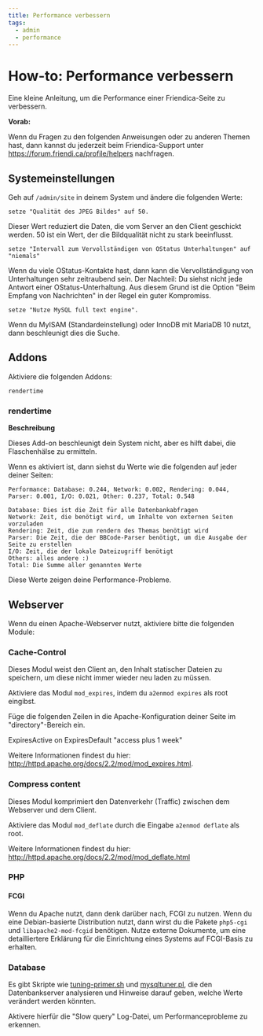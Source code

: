 ```yaml
---
title: Performance verbessern
tags:
  - admin
  - performance
---
```

# How-to: Performance verbessern

Eine kleine Anleitung, um die Performance einer Friendica-Seite zu verbessern.

**Vorab:**

Wenn du Fragen zu den folgenden Anweisungen oder zu anderen Themen hast, dann kannst du jederzeit beim Friendica-Support unter https://forum.friendi.ca/profile/helpers nachfragen.

## Systemeinstellungen

Geh auf `/admin/site` in deinem System und ändere die folgenden Werte:

    setze "Qualität des JPEG Bildes" auf 50.

Dieser Wert reduziert die Daten, die vom Server an den Client geschickt werden. 
50 ist ein Wert, der die Bildqualität nicht zu stark beeinflusst.

    setze "Intervall zum Vervollständigen von OStatus Unterhaltungen" auf "niemals"

Wenn du viele OStatus-Kontakte hast, dann kann die Vervollständigung von Unterhaltungen sehr zeitraubend sein. 
Der Nachteil: Du siehst nicht jede Antwort einer OStatus-Unterhaltung. Aus diesem Grund ist die Option "Beim Empfang von Nachrichten" in der Regel ein guter Kompromiss.

    setze "Nutze MySQL full text engine".

Wenn du MyISAM (Standardeinstellung) oder InnoDB mit MariaDB 10 nutzt, dann beschleunigt dies die Suche.

## Addons

Aktiviere die folgenden Addons:

    rendertime

### rendertime

**Beschreibung**

Dieses Add-on beschleunigt dein System nicht, aber es hilft dabei, die Flaschenhälse zu ermitteln.

Wenn es aktiviert ist, dann siehst du Werte wie die folgenden auf jeder deiner Seiten:

    Performance: Database: 0.244, Network: 0.002, Rendering: 0.044, Parser: 0.001, I/O: 0.021, Other: 0.237, Total: 0.548

    Database: Dies ist die Zeit für alle Datenbankabfragen
    Network: Zeit, die benötigt wird, um Inhalte von externen Seiten vorzuladen
    Rendering: Zeit, die zum rendern des Themas benötigt wird
    Parser: Die Zeit, die der BBCode-Parser benötigt, um die Ausgabe der Seite zu erstellen
    I/O: Zeit, die der lokale Dateizugriff benötigt
    Others: alles andere :)
    Total: Die Summe aller genannten Werte

Diese Werte zeigen deine Performance-Probleme.

## Webserver

Wenn du einen Apache-Webserver nutzt, aktiviere bitte die folgenden Module:

### Cache-Control

Dieses Modul weist den Client an, den Inhalt statischer Dateien zu speichern, um diese nicht immer wieder neu laden zu müssen.

Aktiviere das Modul `mod_expires`, indem du `a2enmod expires` als root eingibst.

Füge die folgenden Zeilen in die Apache-Konfiguration deiner Seite im "directory"-Bereich ein.

ExpiresActive on ExpiresDefault "access plus 1 week"

Weitere Informationen findest du hier: http://httpd.apache.org/docs/2.2/mod/mod_expires.html.

### Compress content

Dieses Modul komprimiert den Datenverkehr (Traffic) zwischen dem Webserver und dem Client.

Aktiviere das Modul `mod_deflate` durch die Eingabe `a2enmod deflate` als root.

Weitere Informationen findest du hier: http://httpd.apache.org/docs/2.2/mod/mod_deflate.html

### PHP

#### FCGI

Wenn du Apache nutzt, dann denk darüber nach, FCGI zu nutzen. 
Wenn du eine Debian-basierte Distribution nutzt, dann wirst du die Pakete `php5-cgi` und `libapache2-mod-fcgid` benötigen.
Nutze externe Dokumente, um eine detailliertere Erklärung für die Einrichtung eines Systems auf FCGI-Basis zu erhalten.

### Database

Es gibt Skripte wie [tuning-primer.sh](http://www.day32.com/MySQL/) und [mysqltuner.pl](http://mysqltuner.pl), die den Datenbankserver analysieren und Hinweise darauf geben, welche Werte verändert werden könnten.

Aktivere hierfür die "Slow query" Log-Datei, um Performanceprobleme zu erkennen.
